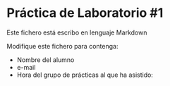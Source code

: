 # Práctica de Laboratorio #1

  Este fichero está escribo en lenguaje Markdown

  Modifique este fichero para contenga:

  * Nombre del alumno
  * e-mail
  * Hora del grupo de prácticas al que ha asistido:



